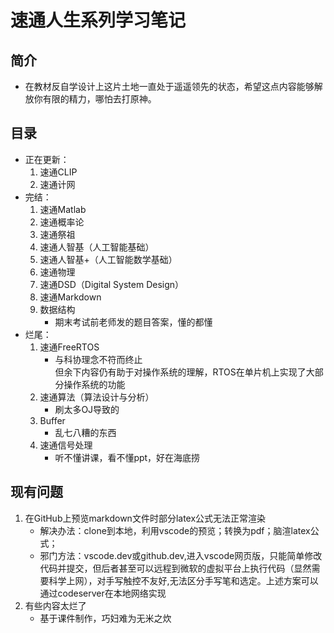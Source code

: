 # 速通人生系列学习笔记
## 简介
* 在教材反自学设计上这片土地一直处于遥遥领先的状态，希望这点内容能够解放你有限的精力，哪怕去打原神。
## 目录
* 正在更新：
    1. 速通CLIP
    1. 速通计网
* 完结：
    1. 速通Matlab
    1. 速通概率论
    1. 速通祭祖
    1. 速通人智基（人工智能基础）
    1. 速通人智基+（人工智能数学基础）
    1. 速通物理
    1. 速通DSD（Digital System Design）
    1. 速通Markdown
    1. 数据结构
        * 期末考试前老师发的题目答案，懂的都懂
* 烂尾：
    1. 速通FreeRTOS
        * 与科协理念不符而终止  
        但余下内容仍有助于对操作系统的理解，RTOS在单片机上实现了大部分操作系统的功能
    1. 速通算法（算法设计与分析）
        * 刷太多OJ导致的
    1. Buffer
        * 乱七八糟的东西
    1. 速通信号处理
        * 听不懂讲课，看不懂ppt，好在海底捞
## 现有问题
1. 在GitHub上预览markdown文件时部分latex公式无法正常渲染
    * 解决办法：clone到本地，利用vscode的预览；转换为pdf；脑渲latex公式；
    * 邪门方法：vscode.dev或github.dev,进入vscode网页版，只能简单修改代码并提交，但后者甚至可以远程到微软的虚拟平台上执行代码（显然需要科学上网），对手写触控不友好,无法区分手写笔和选定。上述方案可以通过codeserver在本地网络实现
1. 有些内容太烂了
    * 基于课件制作，巧妇难为无米之炊